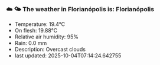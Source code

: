 ### ☁️ 🌤️  The weather in Florianópolis is: Florianópolis

- Temperature: 19.4°C
- On flesh: 19.88°C
- Relative air humidity: 95%
- Rain: 0.0 mm
- Description: Overcast clouds
- last updated: 2025-10-04T07:14:24.642755
